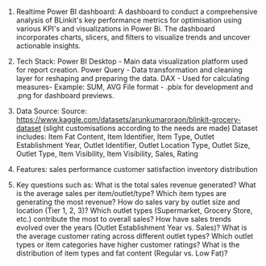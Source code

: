 1. Realtime Power BI dashboard:
   A dashboard to conduct a comprehensive analysis of BLinkit's key performance metrics for optimisation using various KPI's and visualizations in Power Bi. The dashboard incorporates charts, slicers, and filters to visualize trends and uncover actionable insights.

2. Tech Stack:
   Power BI Desktop - Main data visualization platform used for report creation.
   Power Query - Data transformation and cleaning layer for reshaping and preparing the data.
   DAX - Used for calculating measures- Example: SUM, AVG
   File format - .pbix for development and .png for dashboard previews.

3. Data Source:
   Source: https://www.kaggle.com/datasets/arunkumaroraon/blinkit-grocery-dataset (slight customisations according to the needs are made)
   Dataset includes: Item Fat Content, Item Identifier, Item Type, Outlet Establishment Year, Outlet Identifier, Outlet Location Type, Outlet Size, Outlet Type, Item Visibility, Item Visibility, Sales, Rating

4. Features:
   sales performance
   customer satisfaction
   inventory distribution

5. Key questions such as:
   What is the total sales revenue generated?
   What is the average sales per item/outlet/type?
   Which item types are generating the most revenue?
   How do sales vary by outlet size and location (Tier 1, 2, 3)?
   Which outlet types (Supermarket, Grocery Store, etc.) contribute the most to overall sales?
   How have sales trends evolved over the years (Outlet Establishment Year vs. Sales)?
   What is the average customer rating across different outlet types?
   Which outlet types or item categories have higher customer ratings?
   What is the distribution of item types and fat content (Regular vs. Low Fat)?
   



